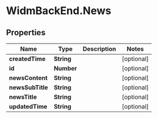 # WidmBackEnd.News

## Properties

Name | Type | Description | Notes
------------ | ------------- | ------------- | -------------
**createdTime** | **String** |  | [optional] 
**id** | **Number** |  | [optional] 
**newsContent** | **String** |  | [optional] 
**newsSubTitle** | **String** |  | [optional] 
**newsTitle** | **String** |  | [optional] 
**updatedTime** | **String** |  | [optional] 


